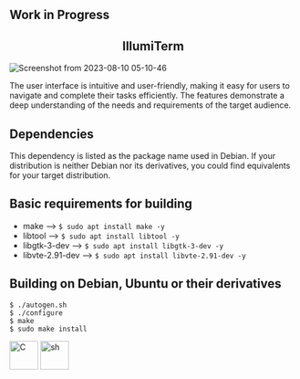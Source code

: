 ## Work in Progress 

<h2 align="center">IllumiTerm</h2>

![Screenshot from 2023-08-10 05-10-46](https://github.com/IllumiTerm/illumiterm/assets/69394316/c1cc20bd-5697-4162-b441-ffb8563a6322)

The user interface is intuitive and user-friendly, making it easy for users to navigate and complete their tasks efficiently. The features demonstrate a deep understanding of the needs and requirements of the target audience.

## Dependencies

This dependency is listed as the package name used in Debian. If your distribution is neither Debian nor its derivatives, you could find equivalents for your target distribution.

## Basic requirements for building

* make --> `$ sudo apt install make -y`  
* libtool --> `$ sudo apt install libtool -y`  
* libgtk-3-dev --> `$ sudo apt install libgtk-3-dev -y`  
* libvte-2.91-dev --> `$ sudo apt install libvte-2.91-dev -y`  

## Building on Debian, Ubuntu or their derivatives

```
$ ./autogen.sh  
$ ./configure 
$ make
$ sudo make install 
```
<img src="https://user-images.githubusercontent.com/69394316/229928414-12a215e7-931f-4bd9-93fd-0171607b7823.png" alt="C" width="50" height="50" />  <img src="https://user-images.githubusercontent.com/69394316/229933791-e856ec96-de62-4784-8df2-a1eb6f033811.png" alt="sh" width="50" height="50" /> 
